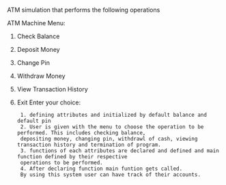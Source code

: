 ATM simulation that performs the following operations

ATM Machine Menu:
1. Check Balance
2. Deposit Money
3. Change Pin
4. Withdraw Money
5. View Transaction History
6. Exit
   Enter your choice:


        1. defining attributes and initialized by default balance and default pin
        2. User is given with the menu to choose the operation to be performed. This includes checking balance, 
        depositing money, changing pin, withdrawl of cash, viewing transaction history and termination of program.
        3. functions of each attributes are declared and defined and main function defined by their respective 
        operations to be performed.
        4. After declaring function main funtion gets called. 
        By using this system user can have track of their accounts.
